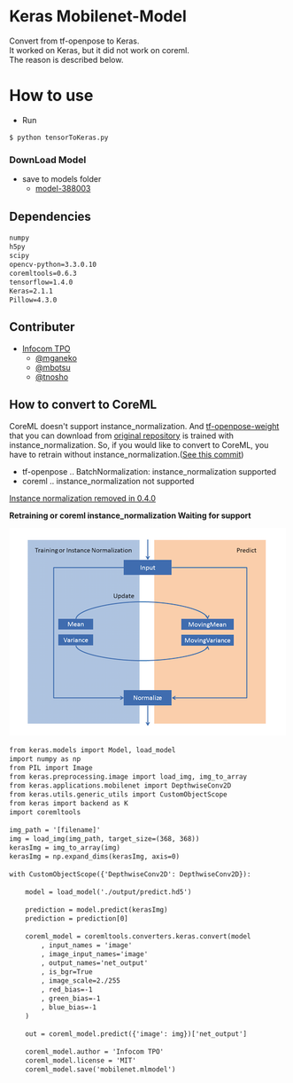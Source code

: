 # Keras Mobilenet-Model  

Convert from tf-openpose to Keras.  
It worked on Keras, but it did not work on coreml.  
The reason is described below.

# How to use

* Run
```
$ python tensorToKeras.py
```

### DownLoad Model
- save to models folder
  - [model-388003](https://www.dropbox.com/s/09xivpuboecge56/mobilenet_0.75_0.50_model-388003.zip?dl=0) 

## Dependencies

```
numpy
h5py
scipy
opencv-python=3.3.0.10
coremltools=0.6.3
tensorflow=1.4.0
Keras=2.1.1 
Pillow=4.3.0
```

## Contributer

- [Infocom TPO](https://lab.infocom.co.jp/)
  - [@mganeko](https://github.com/mganeko)
  - [@mbotsu](https://github.com/mbotsu)
  - [@tnosho](https://github.com/tnosho)

## How to convert to CoreML
CoreML doesn't support instance_normalization.
And [tf-openpose-weight](https://www.dropbox.com/s/09xivpuboecge56/mobilenet_0.75_0.50_model-388003.zip?dl=0) that you can download from [original repository](https://github.com/ildoonet/tf-openpose) is trained with instance_normalization.
So, if you would like to convert to CoreML, you have to retrain without instance_normalization.([See this commit](https://github.com/infocom-tpo/tf-openpose/commit/2c6484888f6035054b897ddc35cbcc257f1c1cdf))
- tf-openpose .. BatchNormalization: instance_normalization supported
- coreml .. instance_normalization not supported

[Instance normalization removed in 0.4.0](https://forums.developer.apple.com/thread/81520)

**Retraining or coreml instance_normalization Waiting for support**

![batch_normalization](resources/batch_normalization.png)


```
from keras.models import Model, load_model
import numpy as np
from PIL import Image
from keras.preprocessing.image import load_img, img_to_array
from keras.applications.mobilenet import DepthwiseConv2D
from keras.utils.generic_utils import CustomObjectScope
from keras import backend as K
import coremltools

img_path = '[filename]'
img = load_img(img_path, target_size=(368, 368))
kerasImg = img_to_array(img)
kerasImg = np.expand_dims(kerasImg, axis=0)

with CustomObjectScope({'DepthwiseConv2D': DepthwiseConv2D}):

    model = load_model('./output/predict.hd5')

    prediction = model.predict(kerasImg)
    prediction = prediction[0]

    coreml_model = coremltools.converters.keras.convert(model
        , input_names = 'image'
        , image_input_names='image'
        , output_names='net_output'
        , is_bgr=True
        , image_scale=2./255
        , red_bias=-1
        , green_bias=-1
        , blue_bias=-1
    )
    
    out = coreml_model.predict({'image': img})['net_output']

    coreml_model.author = 'Infocom TPO'
    coreml_model.license = 'MIT'
    coreml_model.save('mobilenet.mlmodel')
```